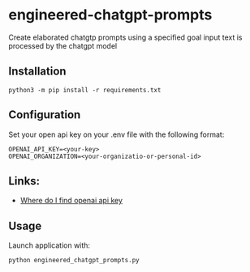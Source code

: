# engineered-chatgpt-prompts
Create elaborated chatgtp prompts using a specified goal input text is processed by the chatgpt model

## Installation
`python3 -m pip install -r requirements.txt`

## Configuration
Set your open api key on your .env file with the following format:
```
OPENAI_API_KEY=<your-key>
OPENAI_ORGANIZATION=<your-organizatio-or-personal-id>
```

## Links:
- [Where do I find openai api key](https://help.openai.com/en/articles/4936850-where-do-i-find-my-openai-api-key)
## Usage
Launch application with:

`python engineered_chatgpt_prompts.py`
